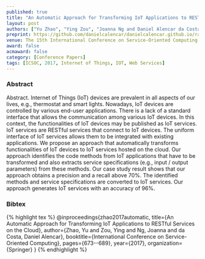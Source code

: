 ```yaml
---
published: true
title: "An Automatic Approach for Transforming IoT Applications to RESTful Services on the Cloud"
layout: post
authors: ["Yu Zhao", "Ying Zou", "Joanna Ng and Daniel Alencar da Costa"]
preprint: https://github.com/danielcalencar/danielcalencar.github.io/raw/master/papers/ICSOC2017_CameraReady.pdf 
venue: The 15th International Conference on Service-Oriented Computing 
award: false
acmaward: false
category: [Conference Papers]
tags: [ICSOC, 2017, Internet of Things, IOT, Web Services]
---   
```


### Abstract 

Abstract. Internet of Things (IoT) devices are prevalent in all aspects
of our lives, e.g., thermostat and smart lights. Nowadays, IoT devices
are controlled by various end-user applications. There is a lack of a standard
interface that allows the communication among various IoT devices.
In this context, the functionalities of IoT devices may be published as
IoT services. IoT services are RESTful services that connect to IoT devices.
The uniform interface of IoT services allows them to be integrated
with existing applications. We propose an approach that automatically
transforms functionalities of IoT devices to IoT services hosted on the
cloud. Our approach identifies the code methods from IoT applications
that have to be transformed and also extracts service specifications (e.g.,
input / output parameters) from these methods. Our case study result
shows that our approach obtains a precision and a recall above 70%.
The identified methods and service specifications are converted to IoT
services. Our approach generates IoT services with an accuracy of 96%.

### Bibtex 

{% highlight tex %}
@inproceedings{zhao2017automatic,
  title={An Automatic Approach for Transforming IoT Applications to RESTful Services on the Cloud},
  author={Zhao, Yu and Zou, Ying and Ng, Joanna and da Costa, Daniel Alencar},
  booktitle={International Conference on Service-Oriented Computing},
  pages={673--689},
  year={2017},
  organization={Springer}
}
{% endhighlight %}


